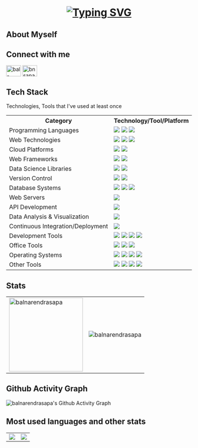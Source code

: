 <h1 align = "center">
<a href="https://github.com/balnarendrasapa"><img src="https://readme-typing-svg.herokuapp.com?font=Mooli&size=75&duration=1500&pause=600&color=E3F7F5FF&background=000000EE&center=true&vCenter=true&multiline=true&width=1920&height=384&lines=Hello+👋!;My+name+is+Bal+Narendra+Sapa;Welcome+to+my+GitHub+Profile" alt="Typing SVG" /></a>
</h1>


## About Myself


## Connect with me

<p align="left">
<a href="https://linkedin.com/in/bal-narendra-s" target="blank"><img align="center" src="https://raw.githubusercontent.com/rahuldkjain/github-profile-readme-generator/master/src/images/icons/Social/linked-in-alt.svg" alt="bal-narendra-s" height="30" width="40" /></a>
<a href="https://instagram.com/bnsapa" target="blank"><img align="center" src="https://raw.githubusercontent.com/rahuldkjain/github-profile-readme-generator/master/src/images/icons/Social/instagram.svg" alt="bnsapa" height="30" width="40" /></a>
</p>


## Tech Stack

Technologies, Tools that I've used at least once

<table align="center">
    <tr>
        <th>Category</th>
        <th>Technology/Tool/Platform</th>
    </tr>
    <tr>
        <td>Programming Languages</td>
        <td><img src="https://img.shields.io/badge/Python-3766AB?style=flat-square&logo=Python&logoColor=white"> <img src="https://img.shields.io/badge/C-A8B9CC?style=flat-square&logo=C&logoColor=white"> <img src="https://img.shields.io/badge/Java-007396?style=flat-square&logo=Java&logoColor=white"></td>
    </tr>
    <tr>
        <td>Web Technologies</td>
        <td><img src="https://img.shields.io/badge/HTML5-1572B6?style=flat-square&logo=HTML5&logoColor=white"> <img src="https://img.shields.io/badge/CSS3-1572B6?style=flat-square&logo=css3&logoColor=white"> <img src="https://img.shields.io/badge/JavaScript-ffb13b?style=flat-square&logo=javascript&logoColor=white"></td>
    </tr>
    <tr>
        <td>Cloud Platforms</td>
        <td><img src="https://img.shields.io/badge/Amazon_AWS-232F3E?style=flat-square&logo=amazon-aws&logoColor=white"> <img src="https://img.shields.io/badge/Microsoft_Azure-0089D6?style=flat-square&logo=microsoft-azure&logoColor=white"></td>
    </tr>
    <tr>
        <td>Web Frameworks</td>
        <td><img src="https://img.shields.io/badge/Flask-1572B6?style=flat-square&logo=Flask&logoColor=white"> <img src="https://img.shields.io/badge/Django-092E20?style=flat-square&logo=Django&logoColor=white"></td>
    </tr>
    <tr>
        <td>Data Science Libraries</td>
        <td><img src="https://img.shields.io/badge/NumPy-013243?style=flat-square&logo=NumPy&logoColor=white"> <img src="https://img.shields.io/badge/Pandas-150458?style=flat-square&logo=pandas&logoColor=white"></td>
    </tr>
    <tr>
        <td>Version Control</td>
        <td><img src="https://img.shields.io/badge/GitHub-181717?style=flat-square&logo=GitHub&logoColor=white"> <img src="https://img.shields.io/badge/Git-F05032?style=flat-square&logo=Git&logoColor=white"></td>
    </tr>
    <tr>
        <td>Database Systems</td>
        <td><img src="https://img.shields.io/badge/MySQL-E6B91E?style=flat-square&logo=MySql&logoColor=white"> <img src="https://img.shields.io/badge/SQLite-07405E?style=flat-square&logo=sqlite&logoColor=white"> <img src="https://img.shields.io/badge/Microsoft_SQL_Server-CC2927?style=flat-square&logo=microsoft-sql-server&logoColor=white"></td>
    </tr>
    <tr>
        <td>Web Servers</td>
        <td><img src="https://img.shields.io/badge/Apache-D22128?style=flat-square&logo=Apache&logoColor=white"></td>
    </tr>
    <tr>
        <td>API Development</td>
        <td><img src="https://img.shields.io/badge/Postman-FF6C37.svg?style=flat-square&logo=Postman&logoColor=white"></td>
    </tr>
    <tr>
        <td>Data Analysis & Visualization</td>
        <td><img src="https://img.shields.io/badge/Power%20BI-F2C811.svg?style=flat-square&logo=Power-BI&logoColor=black"></td>
    </tr>
    <tr>
        <td>Continuous Integration/Deployment</td>
        <td><img src="https://img.shields.io/badge/GitHub%20Actions-2088FF.svg?style=flat-square&logo=GitHub-Actions&logoColor=white"></td>
    </tr>
    <tr>
        <td>Development Tools</td>
        <td><img src="https://img.shields.io/badge/Visual%20Studio%20Code-007ACC?style=flat-square&logo=Visual%20Studio%20Code&logoColor=white"> <img src="https://img.shields.io/badge/Pycharm-000000?style=flat-square&logo=Pycharm&logoColor=white"> <img src="https://img.shields.io/badge/Jupyter-F37626.svg?style=flat-square&logo=Jupyter&logoColor=white"> <img src="https://img.shields.io/badge/sublime_text-%23575757.svg?&style=flat-square&logo=sublime-text&logoColor=important"></td>
    </tr>
    <tr>
        <td>Office Tools</td>
        <td><img src="https://img.shields.io/badge/Microsoft_Excel-217346?style=flat-square&logo=microsoft-excel&logoColor=white"> <img src="https://img.shields.io/badge/Microsoft_PowerPoint-B7472A?style=flat-square&logo=microsoft-powerpoint&logoColor=white"> <img src="https://img.shields.io/badge/Microsoft_Word-2B579A?style=flat-square&logo=microsoft-word&logoColor=white"></td>
    </tr>
    <tr>
        <td>Operating Systems</td>
        <td><img src="https://img.shields.io/badge/Kali%20Linux-557C94?style=flat-square&logo=Kali%20Linux&logoColor=white"> <img src="https://img.shields.io/badge/Ubuntu-E95420?style=flat-square&logo=Ubuntu&logoColor=white"> <img src="https://img.shields.io/badge/Windows-0078D6?style=flat-square&logo=Windows&logoColor=white"> <img src="https://img.shields.io/badge/macOS-000000?style=flat-square&logo=Apple&logoColor=white"></td>
    </tr>
    <tr>
        <td>Other Tools</td>
        <td><img src="https://img.shields.io/badge/LaTeX-008080?style=flat-square&logo=LaTeX&logoColor=white"> <img src="https://img.shields.io/badge/Docker-2496ED?style=flat-square&logo=Docker&logoColor=white"> <img src="https://img.shields.io/badge/VirtualBox-183A61?style=flat-square&logo=VirtualBox&logoColor=white"> <img src="https://img.shields.io/badge/VIM-019733?style=flat-square&logo=Vim&logoColor=white"></td>
    </tr>
</table>


## Stats

<table>
  <tr>
    <td>
      <img height="200" align="center" src="https://github-readme-stats.vercel.app/api?username=balnarendrasapa&show_icons=true&theme=chartreuse-dark&locale=en" alt="balnarendrasapa" />
    </td>
    <td>
      <img align="center" src="https://github-readme-streak-stats.herokuapp.com/?user=balnarendrasapa&card_width=480&theme=chartreuse-dark" alt="balnarendrasapa" />
    </td>
  </tr>
</table>

## Github Activity Graph

![balnarendrasapa's Github Activity Graph](https://github-readme-activity-graph.vercel.app/graph?username=balnarendrasapa&theme=chartreuse-dark&hide_border=true&radius=5)

## Most used languages and other stats
<table align="center">
  <tr>
    <td>
      <a href="https://github.com/balnarendrasapa">
        <img align="center" src="https://github-readme-stats.vercel.app/api/top-langs/?username=balnarendrasapa&layout=pie&theme=dark&hide=jupyter%20notebook,html,css" />
      </a>
    </td>
    <td>
      <img align="center" src="https://github-profile-trophy.vercel.app/?username=balnarendrasapa&theme=onedark&column=4" />
    </td>
  </tr>
</table>



